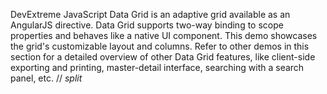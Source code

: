 DevExtreme JavaScript Data Grid is an adaptive grid available as an AngularJS directive. Data Grid supports two-way binding to scope properties and behaves like a native UI component. This demo showcases the grid's customizable layout and columns. Refer to other demos in this section for a detailed overview of other Data Grid features, like client-side exporting and printing, master-detail interface, searching with a search panel, etc.
// _split_